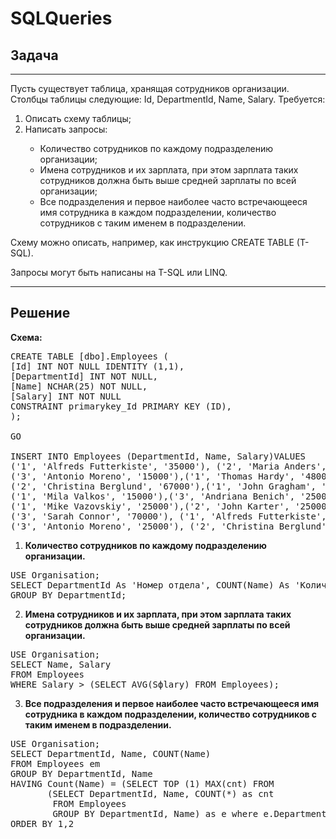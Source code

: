 # SQLQueries

<h2>Задача </h2>
<hr/>

Пусть существует таблица, хранящая сотрудников организации. Столбцы таблицы следующие: Id, DepartmentId, Name, Salary. Требуется:

<ol>
<li> Описать схему таблицы; </li>

<li> Написать запросы: </li>
<ul><li>Количество сотрудников по каждому подразделению организации;

<li>Имена сотрудников и их зарплата, при этом зарплата таких сотрудников должна быть выше средней зарплаты по всей организации; </li>

<li>Все подразделения и первое наиболее часто встречающееся имя сотрудника в каждом подразделении, количество сотрудников с таким именем в подразделении. </li>
</ul></ol>

Схему можно описать, например, как инструкцию CREATE TABLE (T-SQL).

Запросы могут быть написаны на T-SQL или LINQ.
<hr>

<h2>Решение</h2>

<b>Схема:</b>
<pre>
CREATE TABLE [dbo].Employees (
[Id] INT NOT NULL IDENTITY (1,1),
[DepartmentId] INT NOT NULL,
[Name] NCHAR(25) NOT NULL,
[Salary] INT NOT NULL
CONSTRAINT primarykey_Id PRIMARY KEY (ID),
);

GO

INSERT INTO Employees (DepartmentId, Name, Salary)VALUES 
('1', 'Alfreds Futterkiste', '35000'), ('2', 'Maria Anders', '35000'),
('3', 'Antonio Moreno', '15000'),('1', 'Thomas Hardy', '48000'),
('2', 'Christina Berglund', '67000'),('1', 'John Gragham', '35000'),
('1', 'Mila Valkos', '15000'),('3', 'Andriana Benich', '25000'),
('1', 'Mike Vazovskiy', '25000'),('2', 'John Karter', '25000'),
('3', 'Sarah Connor', '70000'), ('1', 'Alfreds Futterkiste', '45000'),
('3', 'Antonio Moreno', '25000'), ('2', 'Christina Berglund', '57000')
</pre>

1. <b>Количество сотрудников по каждому подразделению организации. </b>
<pre>
USE Organisation;
SELECT DepartmentId As 'Номер отдела', COUNT(Name) As 'Количество сотрудников' FROM dbo.Employees
GROUP BY DepartmentId;
</pre>

2. <b>Имена сотрудников и их зарплата, при этом зарплата таких сотрудников должна быть выше средней зарплаты по всей организации. </b>
<pre>
USE Organisation;
SELECT Name, Salary
FROM Employees
WHERE Salary > (SELECT AVG(Sфlary) FROM Employees);
</pre>

3.  <b>Все подразделения и первое наиболее часто встречающееся имя сотрудника в каждом подразделении, количество сотрудников с таким именем в подразделении.  </b>
<pre>
USE Organisation;
SELECT DepartmentId, Name, COUNT(Name)
FROM Employees em
GROUP BY DepartmentId, Name
HAVING Count(Name) = (SELECT TOP (1) MAX(cnt) FROM 
       (SELECT DepartmentId, Name, COUNT(*) as cnt
        FROM Employees 
        GROUP BY DepartmentId, Name) as e where e.DepartmentId = em.DepartmentId)
ORDER BY 1,2
</pre>
